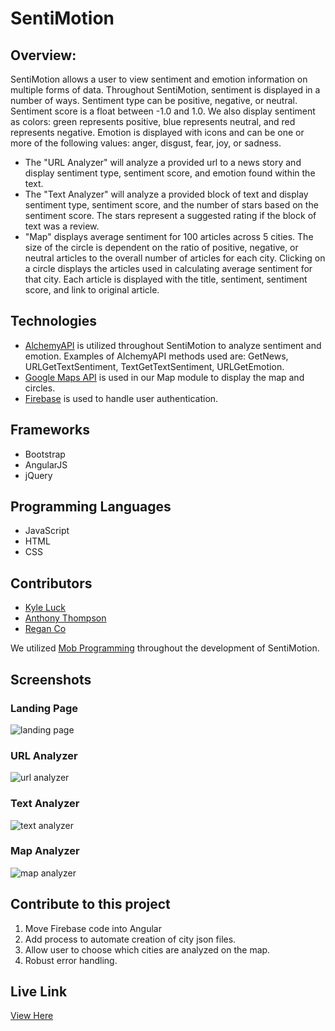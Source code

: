 # SentiMotion

## Overview:
SentiMotion allows a user to view sentiment and emotion information on multiple forms of data. Throughout SentiMotion, sentiment is displayed in a number of ways. Sentiment type can be positive, negative, or neutral. Sentiment score is a float between -1.0 and 1.0. We also display sentiment as colors: green represents positive, blue represents neutral, and red represents negative.
Emotion is displayed with icons and can be one or more of the following values: anger, disgust, fear, joy, or sadness.

* The "URL Analyzer" will analyze a provided url to a news story and display sentiment type, sentiment score, and emotion found within the text.
* The "Text Analyzer" will analyze a provided block of text and display sentiment type, sentiment score, and the number of stars based on the sentiment score. The stars represent a suggested rating if the block of text was a review.
* "Map" displays average sentiment for 100 articles across 5 cities. The size of the circle is dependent on the ratio of positive, negative, or neutral articles to the overall number of articles for each city. Clicking on a circle displays the articles used in calculating average sentiment for that city. Each article is displayed with the title, sentiment, sentiment score, and link to original article.

## Technologies
* [AlchemyAPI](http://www.alchemyapi.com/) is utilized throughout SentiMotion to analyze sentiment and emotion. Examples of AlchemyAPI methods used are: GetNews, URLGetTextSentiment, TextGetTextSentiment, URLGetEmotion.
* [Google Maps API](https://developers.google.com/maps/documentation/javascript/) is used in our Map module to display the map and circles.
* [Firebase](https://firebase.google.com/) is used to handle user authentication.

## Frameworks
* Bootstrap
* AngularJS
* jQuery

## Programming Languages
* JavaScript
* HTML
* CSS

## Contributors
* [Kyle Luck](https://github.com/kyleluck)
* [Anthony Thompson](https://github.com/Athompsonjr26)
* [Regan Co](https://github.com/rrgn)

We utilized [Mob Programming](https://en.wikipedia.org/wiki/Mob_programming) throughout the development of SentiMotion.

## Screenshots
### Landing Page
![landing page](https://github.com/DigitalCrafts-May-2016-Cohort/the-transcluders/blob/master/images/landing-page.png)

### URL Analyzer
![url analyzer](https://github.com/DigitalCrafts-May-2016-Cohort/the-transcluders/blob/master/images/url-analyzer.png)

### Text Analyzer
![text analyzer](https://github.com/DigitalCrafts-May-2016-Cohort/the-transcluders/blob/master/images/text-analyzer.png)

### Map Analyzer
![map analyzer](https://github.com/DigitalCrafts-May-2016-Cohort/the-transcluders/blob/master/images/map-analyzer.png)

## Contribute to this project
1. Move Firebase code into Angular
2. Add process to automate creation of city json files.
2. Allow user to choose which cities are analyzed on the map.
3. Robust error handling.

## Live Link
[View Here](http://digitalcrafts-may-2016-cohort.github.io/the-transcluders/)
